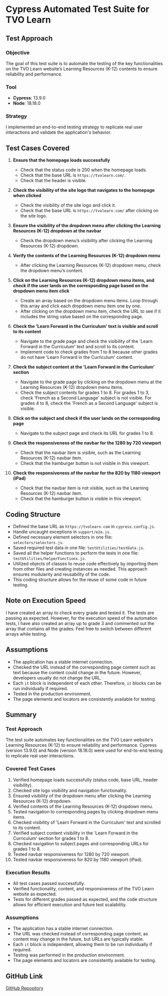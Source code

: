 # Cypress Automated Test Suite for TVO Learn

## Test Approach

### Objective
The goal of this test suite is to automate the testing of the key functionalities on the TVO Learn website’s Learning Resources (K-12) contents to ensure reliability and performance.

### Tool
- **Cypress**: 13.9.0
- **Node**: 18.18.0

### Strategy
I implemented an end-to-end testing strategy to replicate real user interactions and validate the application's behavior.

## Test Cases Covered

1. **Ensure that the homepage loads successfully**
   - Check that the status code is 200 when the homepage loads.
   - Check that the base URL is `https://tvolearn.com/`.
   - Check that the header is visible.

2. **Check the visibility of the site logo that navigates to the homepage when clicked**
   - Check the visibility of the site logo and click it.
   - Check that the base URL is `https://tvolearn.com/` after clicking on the site logo.

3. **Ensure the visibility of the dropdown menu after clicking the Learning Resources (K-12) dropdown at the navbar**
   - Check the dropdown menu’s visibility after clicking the Learning Resources (K-12) dropdown.

4. **Verify the contents of the Learning Resources (K-12) dropdown menu**
   - After clicking the Learning Resources (K-12) dropdown menu, check the dropdown menu’s content.

5. **Click on the Learning Resources (K-12) dropdown menu items, and check if the user lands on the corresponding page based on the dropdown menu item click**
   - Create an array based on the dropdown menu items. Loop through this array and click each dropdown menu item one by one.
   - After clicking on the dropdown menu item, check the URL to see if it includes the string value based on the corresponding page.

6. **Check the 'Learn Forward in the Curriculum' text is visible and scroll to its content**
   - Navigate to the grade page and check the visibility of the 'Learn Forward in the Curriculum' text and scroll to its content.
   - Implement code to check grades from 1 to 8 because other grades do not have 'Learn Forward in the Curriculum' content.

7. **Check the subject content at the 'Learn Forward in the Curriculum' section**
   - Navigate to the grade page by clicking on the dropdown menu at the Learning Resources (K-12) dropdown menu items.
   - Check the subject contents for grades 1 to 8. For grades 1 to 3, check 'French as a Second Language' subject is not visible. For grades 4 to 8, check the 'French as a Second Language' subject is visible.

8. **Click on the subject and check if the user lands on the corresponding page**
   - Navigate to the subject page and check its URL for grades 1 to 8.

9. **Check the responsiveness of the navbar for the 1280 by 720 viewport**
   - Check that the navbar item is visible, such as the Learning Resources (K-12) navbar item.
   - Check that the hamburger button is not visible in this viewport.

10. **Check the responsiveness of the navbar for the 820 by 1180 viewport (iPad)**
    - Check that the navbar item is not visible, such as the Learning Resources (K-12) navbar item.
    - Check that the hamburger button is visible in this viewport.

## Coding Structure
- Defined the base URL as `https://tvolearn.com` in `cypress.config.js`.
- Handle uncaught exceptions in `support/e2e.js`.
- Defined necessary element selectors in one file: `selectors/selectors.js`.
- Saved required test data in one file: `testUtilities/testData.js`.
- Saved all the helper functions to perform the tests in one file: `testUtilities/helperFunctions.js`.
- Utilized objects of classes to reuse code effectively by importing them from other files and creating instances as needed. This approach ensures modularity and reusability of the code.
- This coding structure allows for the reuse of some code in future testing.

## Note on Execution Speed
I have created an array to check every grade and tested it. The tests are passing as expected. However, for the execution speed of the automation tests, I have also created an array up to grade 3 and commented out the array that contains all the grades. Feel free to switch between different arrays while testing.

## Assumptions
- The application has a stable internet connection.
- Checked the URL instead of the corresponding page content such as text because the content could change in the future. However, developers usually do not change the URL.
- Each `it` block is independent of each other. Therefore, `it` blocks can be run individually if required.
- Tested in the production environment.
- The page elements and locators are consistently available for testing.

## Summary

### Test Approach
The test suite automates key functionalities on the TVO Learn website's Learning Resources (K-12) to ensure reliability and performance. Cypress (version 13.9.0) and Node (version 18.18.0) were used for end-to-end testing to replicate real user interactions.

### Covered Test Cases
1. Verified homepage loads successfully (status code, base URL, header visibility).
2. Checked site logo visibility and navigation functionality.
3. Ensured visibility of the dropdown menu after clicking the Learning Resources (K-12) dropdown.
4. Verified contents of the Learning Resources (K-12) dropdown menu.
5. Tested navigation to corresponding pages by clicking dropdown menu items.
6. Checked visibility of 'Learn Forward in the Curriculum' text and scrolled to its content.
7. Verified subject content visibility in the 'Learn Forward in the Curriculum' section for grades 1 to 8.
8. Checked navigation to subject pages and corresponding URLs for grades 1 to 8.
9. Tested navbar responsiveness for 1280 by 720 viewport.
10. Tested navbar responsiveness for 820 by 1180 viewport (iPad).

### Execution Results
- All test cases passed successfully.
- Verified functionality, content, and responsiveness of the TVO Learn website as expected.
- Tests for different grades passed as expected, and the code structure allows for efficient execution and future test scalability.

### Assumptions
- The application has a stable internet connection.
- The URL was checked instead of corresponding page content, as content may change in the future, but URLs are typically stable.
- Each `it` block is independent, allowing them to be run individually if required.
- Testing was performed in the production environment.
- The page elements and locators are consistently available for testing.

## GitHub Link
[GitHub Repository](https://github.com/your-username/tvolearn-cypress-tests)
